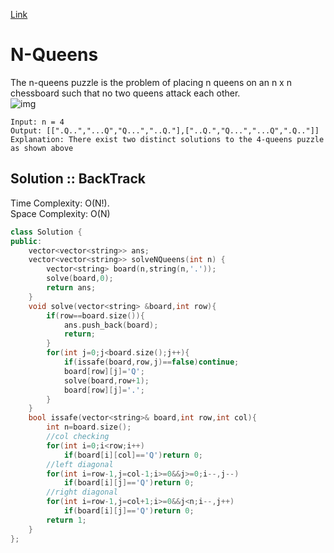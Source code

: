 [Link](https://leetcode.com/problems/n-queens/)<br>
# N-Queens
The n-queens puzzle is the problem of placing n queens on an n x n chessboard such that no two queens attack each other.<br>
![img](https://assets.leetcode.com/uploads/2020/11/13/queens.jpg)

```
Input: n = 4
Output: [[".Q..","...Q","Q...","..Q."],["..Q.","Q...","...Q",".Q.."]]
Explanation: There exist two distinct solutions to the 4-queens puzzle as shown above
```
## Solution :: BackTrack
Time Complexity: O(N!).<br>
Space Complexity: O(N)
```cpp
class Solution {
public:
    vector<vector<string>> ans;
    vector<vector<string>> solveNQueens(int n) {
        vector<string> board(n,string(n,'.'));
        solve(board,0);
        return ans;
    }
    void solve(vector<string> &board,int row){
        if(row==board.size()){
            ans.push_back(board);
            return;
        }
        for(int j=0;j<board.size();j++){
            if(issafe(board,row,j)==false)continue;
            board[row][j]='Q';
            solve(board,row+1);
            board[row][j]='.';
        }
    }
    bool issafe(vector<string>& board,int row,int col){
        int n=board.size();
        //col checking
        for(int i=0;i<row;i++)
            if(board[i][col]=='Q')return 0;
        //left diagonal
        for(int i=row-1,j=col-1;i>=0&&j>=0;i--,j--)
            if(board[i][j]=='Q')return 0;
        //right diagonal
        for(int i=row-1,j=col+1;i>=0&&j<n;i--,j++)
            if(board[i][j]=='Q')return 0;
        return 1;
    }
};
```